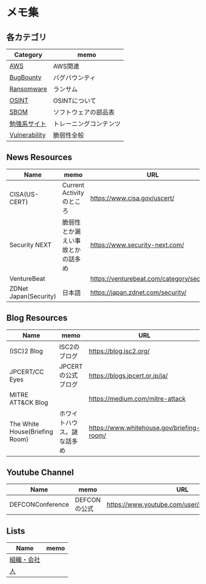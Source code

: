# メモ集

## 各カテゴリ

|Category|memo|
----|----
|[AWS](AWS)|AWS関連|
|[BugBounty](BugBounty)|バグバウンティ|
|[Ransomware](Ransomware)|ランサム|
|[OSINT](OSINT)|OSINTについて|
|[SBOM](SBOM)|ソフトウェアの部品表|
|[勉強系サイト](Training)|トレーニングコンテンツ|
|[Vulnerability](Vulnerability)|脆弱性全般|

## News Resources

|Name|memo|URL|
----|----|----
|CISA(US-CERT)|Current Activityのところ|https://www.cisa.gov/uscert/|
|Security NEXT|脆弱性とか漏えい事故とかの話多め|https://www.security-next.com/|
|VentureBeat||https://venturebeat.com/category/security/|
|ZDNet Japan(Security)|日本語|https://japan.zdnet.com/security/|

## Blog Resources

|Name|memo|URL|
----|----|----
|(ISC)2 Blog|ISC2のブログ|https://blog.isc2.org/|
|JPCERT/CC Eyes|JPCERTの公式ブログ|https://blogs.jpcert.or.jp/ja/|
|MITRE ATT&CK Blog||https://medium.com/mitre-attack|
|The White House(Briefing Room)|ホワイトハウス。謎な話多め|https://www.whitehouse.gov/briefing-room/|

## Youtube Channel

|Name|memo|URL|
----|----|----
|DEFCONConference|DEFCONの公式|https://www.youtube.com/user/DEFCONConference|


## Lists

|Name|memo|
----|----
|[組織・会社](Organizations)||
|[人](Persons)||
